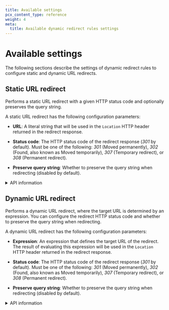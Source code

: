 ```yaml
---
title: Available settings
pcx_content_type: reference
weight: 4
meta:
  title: Available dynamic redirect rules settings
---
```


# Available settings

The following sections describe the settings of dynamic redirect rules to configure static and dynamic URL redirects.

## Static URL redirect

Performs a static URL redirect with a given HTTP status code and optionally preserves the query string.

A static URL redirect has the following configuration parameters:

* **URL**: A literal string that will be used in the `Location` HTTP header returned in the redirect response.

* **Status code**: The HTTP status code of the redirect response (_301_ by default). Must be one of the following: _301_ (Moved permanently), _302_ (Found, also known as Moved temporarily), _307_ (Temporary redirect), or _308_ (Permanent redirect).

* **Preserve query string**: Whether to preserve the query string when redirecting (disabled by default).

<details>
<summary>API information</summary>
<div>

The full syntax of the `"action_parameters"` field for a dynamic redirect rule performing a static URL redirect is the following:

```json
 "action_parameters": {
  "from_value": {
    "target_url": {
      "value": "<STATIC_URL_VALUE>"
    },
    "status_code": <STATUS_CODE>,
    "preserve_query_string": <BOOLEAN_VALUE>
  }
}
```

The only required parameter is `"from_value"` > `"target_url"` > `"value"`.

{{<render file="url-forwarding/_optional-parameters.md">}}

</div>
</details>

## Dynamic URL redirect

Performs a dynamic URL redirect, where the target URL is determined by an expression. You can configure the redirect HTTP status code and whether to preserve the query string when redirecting.

A dynamic URL redirect has the following configuration parameters:

* **Expression**: An expression that defines the target URL of the redirect. The result of evaluating this expression will be used in the `Location` HTTP header returned in the redirect response.

* **Status code**: The HTTP status code of the redirect response (_301_ by default). Must be one of the following: _301_ (Moved permanently), _302_ (Found, also known as Moved temporarily), _307_ (Temporary redirect), or _308_ (Permanent redirect).

* **Preserve query string**: Whether to preserve the query string when redirecting (disabled by default).

<details>
<summary>API information</summary>
<div>

The full syntax of the `"action_parameters"` field for a dynamic redirect rule performing a dynamic URL redirect is the following:

```json
"action_parameters": {
  "from_value": {
    "target_url": {
      "expression": "<DYNAMIC_URL_EXPRESSION>"
    },
    "status_code": <STATUS_CODE>,
    "preserve_query_string": <BOOLEAN_VALUE>
  }
}
```

The only required parameter is `"from_value"` > `"target_url"` > `"expression"`.

{{<render file="url-forwarding/_optional-parameters.md">}}

</div>
</details>
